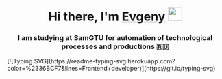 <h1 align="center">Hi there, I'm <a href="https://daniilshat.ru/" target="_blank">Evgeny</a> 
<img src="https://github.com/blackcater/blackcater/raw/main/images/Hi.gif" height="32"/></h1>
<h3 align="center">I am studying at SamGTU for automation of technological processes and productions 🇷🇺</h3>
[![Typing SVG](https://readme-typing-svg.herokuapp.com?color=%2336BCF7&lines=Frontend+developer)](https://git.io/typing-svg)
<!--
**UdGin9/UdGin9** is a ✨ _special_ ✨ repository because its `README.md` (this file) appears on your GitHub profile.

Here are some ideas to get you started:

- 🔭 I’m currently working on ...
- 🌱 I’m currently learning ...
- 👯 I’m looking to collaborate on ...
- 🤔 I’m looking for help with ...
- 💬 Ask me about ...
- 📫 How to reach me: ...
- 😄 Pronouns: ...
- ⚡ Fun fact: ...
-->
